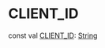 # CLIENT_ID


const val [CLIENT_ID](-c-l-i-e-n-t_-i-d.md): [String](https://kotlinlang.org/api/latest/jvm/stdlib/kotlin/-string/index.html)

